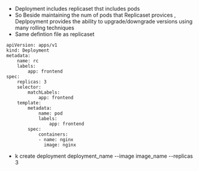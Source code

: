 - Deployment includes replicaset thst includes pods
- So Beside maintaining the num of pods that Replicaset provices , Deplpoyment provides the ability to upgrade/downgrade versions using many rolling techniques
- Same defintion file as replicaset

```
apiVersion: apps/v1
kind: Deployment
metadata:
    name: rc
    labels:
        app: frontend
spec:
    replicas: 3
    selector:
        matchLabels:
            app: frontend
    template:
        metadata:
            name: pod
            labels:
                app: frontend
        spec:
            containers:
            - name: nginx
              image: nginx
```

- k create deployment deployment_name --image image_name --replicas 3